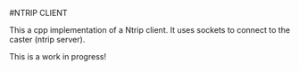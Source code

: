 #NTRIP CLIENT

This a cpp implementation of a Ntrip client.
It uses sockets to connect to the caster (ntrip server).

This is a work in progress!
